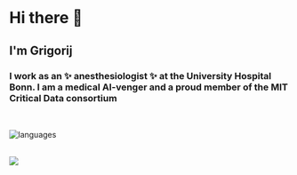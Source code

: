 <br>

# Hi there 👋

## I'm Grigorij

### I work as an ✨  anesthesiologist ✨ at the University Hospital Bonn. I am a medical AI-venger and a proud member of the MIT Critical Data consortium

<br/>

<!-- ![Grigorij's GitHub stats](https://github-readme-stats.vercel.app/api?username=grigorijschleifer&hide=contribs,prs&show_icons=true&theme=dracula) -->

![languages](https://github-readme-stats.vercel.app/api/top-langs/?username=grigorijschleifer&hide=scss&layout=compact&theme=tokyonight)


<br>
<div class="inline-block">
 <img src="https://www.codewars.com/users/GrigorijSchleifer/badges/large">
</div>
